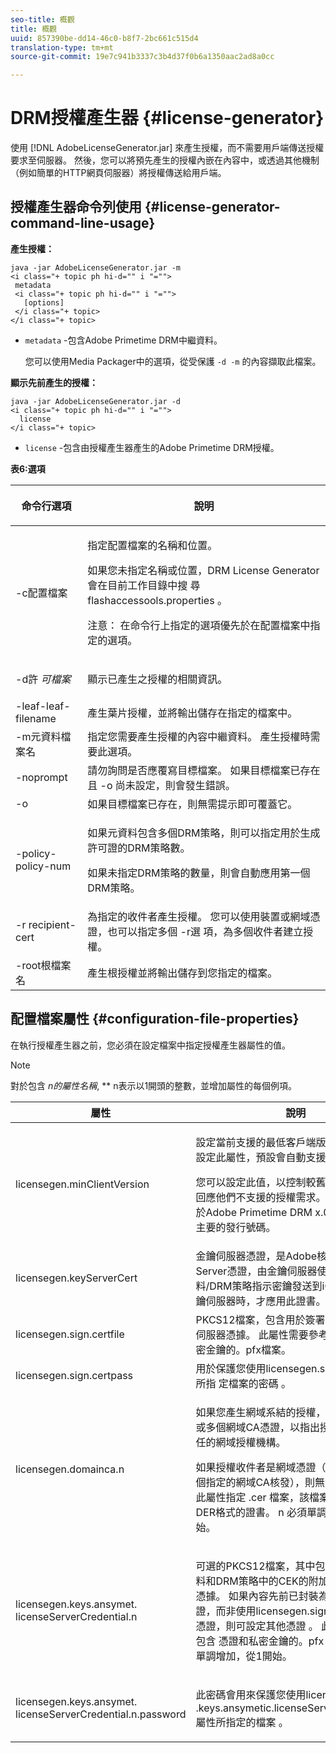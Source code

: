 ```yaml
---
seo-title: 概觀
title: 概觀
uuid: 857390be-dd14-46c0-b8f7-2bc661c515d4
translation-type: tm+mt
source-git-commit: 19e7c941b3337c3b4d37f0b6a1350aac2ad8a0cc

---
```



# DRM授權產生器 {#license-generator}

使用 [!DNL AdobeLicenseGenerator.jar] 來產生授權，而不需要用戶端傳送授權要求至伺服器。 然後，您可以將預先產生的授權內嵌在內容中，或透過其他機制（例如簡單的HTTP網頁伺服器）將授權傳送給用戶端。

## 授權產生器命令列使用 {#license-generator-command-line-usage}

**產生授權：**

```
java -jar AdobeLicenseGenerator.jar -m 
<i class="+ topic ph hi-d="" i "="">
 metadata 
 <i class="+ topic ph hi-d="" i "="">
   [options]
 </i class="+ topic>
</i class="+ topic>
```

* `metadata` -包含Adobe Primetime DRM中繼資料。

   您可以使用Media Packager中的選項，從受保護 `-d -m` 的內容擷取此檔案。

**顯示先前產生的授權：**

```
java -jar AdobeLicenseGenerator.jar -d 
<i class="+ topic ph hi-d="" i "="">
  license
</i class="+ topic>
```

* `license` -包含由授權產生器產生的Adobe Primetime DRM授權。

**表6:選項**

<table frame="all" colsep="1" rowsep="1" class="+ topic/table adobe-d/table " id="table_skr_vry_n4">  
 <thead class="- topic/thead "> 
  <tr rowsep="1" class="- topic/row "> 
   <th colname="1" class="- topic/entry entry"> <p class="- topic/p ">命令行選項 </p> </th> 
   <th colname="2" class="- topic/entry entry"> <p class="- topic/p ">說明 </p> </th> 
  </tr> 
 </thead>
 <tbody class="- topic/tbody "> 
  <tr rowsep="1" class="- topic/row "> 
   <td colname="1" class="- topic/entry "><span class="+ topic/ph pr-d/codeph codeph">-c配置檔案</span> </td> 
   <td colname="2" class="- topic/entry "> <p class="- topic/p ">指定配置檔案的名稱和位置。 </p> <p class="- topic/p ">如果您未指定名稱或位置，DRM License Generator會在目前工作目錄中搜 <span class="filepath"> 尋flashaccessools.properties</span> 。 </p> <p>注意： 在命令行上指定的選項優先於在配置檔案中指定的選項。 </p> </td> 
  </tr> 
  <tr rowsep="1" class="- topic/row "> 
   <td colname="1" class="- topic/entry "> <p class="- topic/p ">-d許 <i class="+ topic/ph hi-d/i "><span class="+ topic/ph pr-d/codeph codeph"> 可檔案</span></i> </p> </td> 
   <td colname="2" class="- topic/entry "> 顯示已產生之授權的相關資訊。 </td> 
  </tr> 
  <tr rowsep="1" class="- topic/row "> 
   <td colname="1" class="- topic/entry "><span class="+ topic/ph pr-d/codeph codeph">-leaf-leaf-filename</span> </td> 
   <td colname="2" class="- topic/entry "> 產生葉片授權，並將輸出儲存在指定的檔案中。 </td> 
  </tr> 
  <tr rowsep="1" class="- topic/row "> 
   <td colname="1" class="- topic/entry "><span class="+ topic/ph pr-d/codeph codeph">-m元資料檔案名</span> </td> 
   <td colname="2" class="- topic/entry "> 指定您需要產生授權的內容中繼資料。 產生授權時需要此選項。 </td> 
  </tr> 
  <tr rowsep="1" class="- topic/row "> 
   <td colname="1" class="- topic/entry "><span class="codeph"> -noprompt</span> </td> 
   <td colname="2" class="- topic/entry ">請勿詢問是否應覆寫目標檔案。 如果目標檔案已存在且 <span class="codeph"> -o</span> 尚未設定，則會發生錯誤。 </td> 
  </tr> 
  <tr rowsep="1" class="- topic/row "> 
   <td colname="1" class="- topic/entry "><span class="codeph"> -o</span> </td> 
   <td colname="2" class="- topic/entry "> 如果目標檔案已存在，則無需提示即可覆蓋它。 </td> 
  </tr> 
  <tr rowsep="1" class="- topic/row "> 
   <td colname="1" class="- topic/entry "><span class="+ topic/ph pr-d/codeph codeph">-policy-policy-num</span> </td> 
   <td colname="2" class="- topic/entry "> <p>如果元資料包含多個DRM策略，則可以指定用於生成許可證的DRM策略數。 </p> <p>如果未指定DRM策略的數量，則會自動應用第一個DRM策略。 </p> </td> 
  </tr> 
  <tr rowsep="1" class="- topic/row "> 
   <td colname="1" class="- topic/entry "><span class="+ topic/ph pr-d/codeph codeph">-r recipient-cert</span> </td> 
   <td colname="2" class="- topic/entry ">為指定的收件者產生授權。 您可以使用裝置或網域憑證，也可以指定多個 <span class="+ topic/ph pr-d/codeph codeph"> -r選 </span>項，為多個收件者建立授權。 </td> 
  </tr> 
  <tr rowsep="0" class="- topic/row "> 
   <td colname="1" class="- topic/entry "><span class="+ topic/ph pr-d/codeph codeph">-root根檔案名</span> </td> 
   <td colname="2" class="- topic/entry "> 產生根授權並將輸出儲存到您指定的檔案。 </td> 
  </tr> 
 </tbody> 
</table>

## 配置檔案屬性 {#configuration-file-properties}

在執行授權產生器之前，您必須在設定檔案中指定授權產生器屬性的值。

>[!NOTE]
>
>對於包含 *n的屬性名稱*, ** n表示以1開頭的整數，並增加屬性的每個例項。

<table frame="all" colsep="1" rowsep="1" class="+ topic/table adobe-d/table " id="table_qk1_rry_n4"> 
 <thead class="- topic/thead "> 
  <tr rowsep="1" class="- topic/row "> 
   <th colname="1" class="- topic/entry entry"> 屬性 </th> 
   <th colname="2" class="- topic/entry entry"> 說明 </th> 
  </tr> 
 </thead>
 <tbody class="- topic/tbody "> 
  <tr rowsep="1" class="- topic/row "> 
   <td colname="1" class="- topic/entry "><span class="+ topic/ph pr-d/codeph codeph"> licensegen.minClientVersion</span> </td> 
   <td colname="2" class="- topic/entry "> <p>設定當前支援的最低客戶端版本。 如果您未設定此屬性，預設會自動支援所有版本。 </p> <p>您可以設定此值，以控制較舊的用戶端如何回應他們不支援的授權需求。 指 <span class="codeph"> 定x</span> （適用於Adobe Primetime DRM x.0），其中 <span class="codeph"></span> x代表主要的發行號碼。 </p> </td> 
  </tr> 
  <tr rowsep="1" class="- topic/row "> 
   <td colname="1" class="- topic/entry "><span class="+ topic/ph pr-d/codeph codeph"> licensegen.keyServerCert</span> </td> 
   <td colname="2" class="- topic/entry "> 金鑰伺服器憑證，是Adobe核發的License Server憑證，由金鑰伺服器使用。 僅當元資料/DRM策略指示密鑰發送到iOS設備需要密鑰伺服器時，才應用此證書。 </td> 
  </tr> 
  <tr rowsep="1" class="- topic/row "> 
   <td colname="1" class="- topic/entry "><span class="+ topic/ph pr-d/codeph codeph"> licensegen.sign.certfile</span> </td> 
   <td colname="2" class="- topic/entry "> PKCS12檔案，包含用於簽署許可證的許可證伺服器憑據。 此屬性需要參考包含憑證和私密金鑰的。pfx檔案。 </td> 
  </tr> 
  <tr rowsep="1" class="- topic/row "> 
   <td colname="1" class="- topic/entry "><span class="+ topic/ph pr-d/codeph codeph"> licensegen.sign.certpass</span> </td> 
   <td colname="2" class="- topic/entry ">用於保護您使用licensegen.sign.certfile選項所指 <span class="+ topic/ph pr-d/codeph codeph"> 定檔案的密碼</span> 。 </td> 
  </tr> 
  <tr rowsep="1" class="- topic/row "> 
   <td colname="1" class="- topic/entry "><span class="+ topic/ph pr-d/codeph codeph">licensegen.domainca.n</span> </td> 
   <td colname="2" class="- topic/entry "> <p>如果您產生網域系結的授權，您必須指定一或多個網域CA憑證，以指出授權發行者可信任的網域授權機構。 </p> <p>如果授權收件者是網域憑證（並非由其中一個指定的網域CA核發），則無法產生授權。 此屬性指定 <span class="filepath"> .cer</span> 檔案，該檔案包含PEM或DER格式的證書。 <span class="codeph">n</span> 必須單調增加，從1開始。 </p> </td> 
  </tr> 
  <tr rowsep="1" class="- topic/row "> 
   <td colname="1" class="- topic/entry "> 
    <lines>
     <span class="+ topic/ph pr-d/codeph codeph">licensegen.keys.ansymet. licenseServerCredential.n</span>
    </lines> </td> 
   <td colname="2" class="- topic/entry "> <p class="- topic/p ">可選的PKCS12檔案，其中包括用於解密元資料和DRM策略中的CEK的附加許可證伺服器憑據。 如果內容先前已封裝為授權伺服器憑證，而非使用licensegen.sign.certfile指定的憑證，則可設定其他憑證 <span class="codeph"></span>。 此屬性必須參考包含 <span class="filepath"> 憑證和私密金鑰的。pfx</span> 檔案。 <span class="codeph">n</span> 必須單調增加，從1開始。 </p> </td> 
  </tr> 
  <tr rowsep="0" class="- topic/row "> 
   <td colname="1" class="- topic/entry "> 
    <lines>
     <span class="+ topic/ph pr-d/codeph codeph">licensegen.keys.ansymet. licenseServerCredential.n.password</span>
    </lines> </td> 
   <td colname="2" class="- topic/entry "> <p>此密碼會用來保護您使用licensegen<span class="+ topic/ph pr-d/codeph codeph"> .keys.ansymetic.licenseServerCredential.n屬性所指定的檔案</span> 。 </p> </td> 
  </tr> 
 </tbody> 
</table>